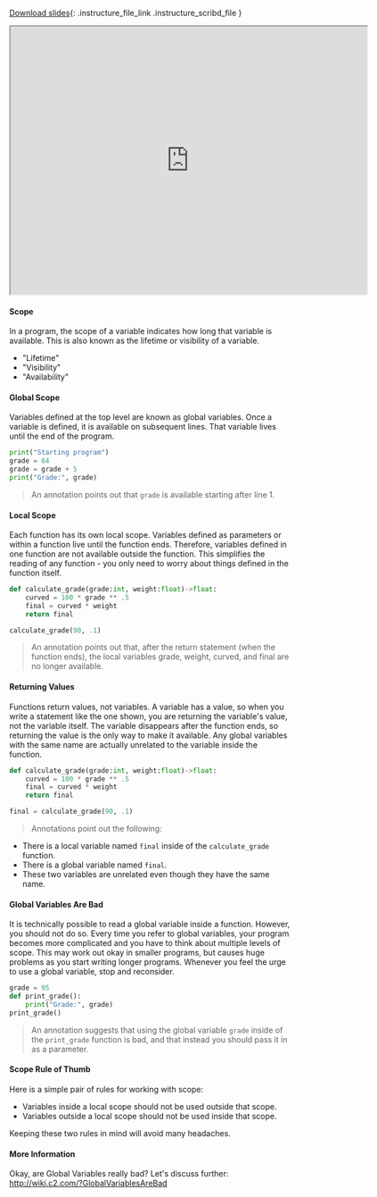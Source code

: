 
[Download slides](https://udel.instructure.com/files/78540245/download){: .instructure_file_link .instructure_scribd_file }


<iframe style="width: 640px; height: 480px;" width="300" height="150" allowfullscreen="allowfullscreen" webkitallowfullscreen="webkitallowfullscreen" mozallowfullscreen="mozallowfullscreen"
title="Introduction.pdf"
src="https://www.youtube.com/embed/XUbW9qHUmnk?feature=oembed&amp;rel=0" 
></iframe>



#### Scope

In a program, the scope of a variable indicates how long that variable is available.
This is also known as the lifetime or visibility of a variable.

* "Lifetime"
* "Visibility"
* "Availability"

#### Global Scope

Variables defined at the top level are known as global variables. 
Once a variable is defined, it is available on subsequent lines.
That variable lives until the end of the program.

```python
print("Starting program")
grade = 64
grade = grade + 5
print("Grade:", grade)
```

> An annotation points out that `grade` is available starting after line 1.

#### Local Scope

Each function has its own local scope.
Variables defined as parameters or within a function live until the function ends.
Therefore, variables defined in one function are not available outside the function.
This simplifies the reading of any function - you only need to worry about things defined in the function itself.

```python
def calculate_grade(grade:int, weight:float)->float:
    curved = 100 * grade ** .5 
    final = curved * weight
    return final

calculate_grade(90, .1)
```
> An annotation points out that, after the return statement (when the function ends), the local variables grade, weight, curved, and final are no longer available.

#### Returning Values

Functions return values, not variables.
A variable has a value, so when you write a statement like the one shown, you are returning the variable's value, not the variable itself.
The variable disappears after the function ends, so returning the value is the only way to make it available.
Any global variables with the same name are actually unrelated to the variable inside the function.

```python
def calculate_grade(grade:int, weight:float)->float:
    curved = 100 * grade ** .5 
    final = curved * weight
    return final

final = calculate_grade(90, .1)
```
> Annotations point out the following:
* There is a local variable named `final` inside of the `calculate_grade` function.
* There is a global variable named `final`.
* These two variables are unrelated even though they have the same name.

#### Global Variables Are Bad

It is technically possible to read a global variable inside a function.
However, you should not do so.
Every time you refer to global variables, your program becomes more complicated and you have to think about multiple levels of scope.
This may work out okay in smaller programs, but causes huge problems as you start writing longer programs.
Whenever you feel the urge to use a global variable, stop and reconsider.

```python
grade = 95
def print_grade():
    print("Grade:", grade)
print_grade()
```
> An annotation suggests that using the global variable `grade` inside of the `print_grade` function is bad, and that instead you should pass it in as a parameter.

#### Scope Rule of Thumb

Here is a simple pair of rules for working with scope:

* Variables inside a local scope should not be used outside that scope.
* Variables outside a local scope should not be used inside that scope.

Keeping these two rules in mind will avoid many headaches.

#### More Information

Okay, are Global Variables really bad? Let's discuss further: http://wiki.c2.com/?GlobalVariablesAreBad

